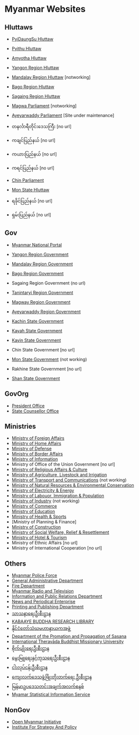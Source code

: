# Myanmar Websites

## Hluttaws

- [PyiDaungSu Hluttaw](https://pyidaungsu.hluttaw.mm)
- [Pyithu Hluttaw](https://www.pyithu.hluttaw.mm)
- [Amyotha Hluttaw](http://www.amyotha.hluttaw.mm)
- [Yangon Region Hluttaw](http://yangon.hluttaw.mm)
- [Mandalay Region Hluttaw](http://www.mdyregionhluttaw.gov.mm) [notworking]
- [Bago Region Hluttaw](http://bagoregionhluttaw.gov.mm)
- [Sagaing Region Hluttaw](http://www.sagaingregionhluttaw.gov.mm)
- [Magwa Parliament](http://www.magwaparliament.gov.mm) [notworking]
- [Ayeyarwaddy Parliament](http://www.ayeyarwaddyparliament.gov.mm) [Site under maintenance]
- တနင်္လာရီတိုင်းဒေသကြီး [no url]

- ကချင်ပြည်နယ် [no url]
- ကယားပြည်နယ် [no url]
- ကရင်ပြည်နယ် [no url]
- [Chin Parliament](http://www.chinparliament.gov.mm)
- [Mon State Hluttaw](http://www.monhluttaw.com)
- ရခိုင်ပြည်နယ် [no url]
- ရှမ်းပြည်နယ် [no url]


## Gov

- [Myanmar National Portal](https://myanmar.gov.mm)

- [Yangon Region Government](http://www.yangon.gov.mm)
- [Mandalay Region Government](http://www.mdyregion.gov.mm)
- [Bago Region Government](http://bagoregion.gov.mm)
- Sagaing Region Government (no url)
- [Tanintaryi Region Government](http://www.tniregion.gov.mm/division-gov)
- [Magway Region Government](http://www.magwaygov.org)
- [Ayeyarwaddy Region Government](http://www.ayeyarwadyregion.gov.mm)

- [Kachin State Government](http://www.kachinstate.gov.mm)
- [Kayah State Government](http://www.kayahstate.gov.mm)
- [Kayin State Government](http://www.kayinstate.gov.mm)
- Chin State Government [no url]
- [Mon State Government](http://www.monstate.gov.mm) (not working)
- Rakhine State Government [no url]
- [Shan State Government](http://www.shanstate.gov.mm)

## GovOrg
- [President Office](http://www.president-office.gov.mm)
- [State Counsellor Office](http://www.statecounsellor.gov.mm)

## Ministries
- [Ministry of Foreign Affairs](http://www.mofa.gov.mm)
- [Ministry of Home Affairs](http://www.myanmarmoha.org)
- [Ministry of Defense](http://www.mod.gov.mm)
- [Ministry of Border Affairs](http://www.mba.gov.mm)
- [Ministry of Information](http://www.moi.gov.mm)
- Ministry of Office of the Union Government [no url]
- [Ministry of Religious Affairs & Culture](http://www.mora.gov.mm)
- [Ministry of Agriculture, Livestock and Irrigation](https://www.moali.gov.mm)
- [Ministry of Transport and Communications](http://www.mcit.gov.mm) (not working)
- [Ministry of Natural Resources & Environmental Conservation](http://www.monrec.gov.mm)
- [Ministry of Electricity & Energy](http://www.moee.gov.mm)
- [Ministry of Labouor, Immigration & Population](https://www.mol.gov.mm/mm/)
- [Ministry of Industry](http://www.industry.gov.mm) (not working)
- [Ministry of Commerce](https://www.commerce.gov.mm)
- [Ministry of Education](http://www.moe.gov.mm)
- [Ministry of Health & Sports](http://www.mohs.gov.mm)
- [Ministry of Planning & Finance]
- [Ministry of Construction](http://www.construction.gov.mm)
- [Ministry of Social Welfare, Relief & Resettlement](http://www.mswrr.gov.mm)
- [Ministry of Hotel & Tourism](https://tourism.gov.mm/my_MM/)
- Ministry of Ethnic Affairs [no url]
- Ministry of International Cooperation [no url]




## Others
- [Myanmar Police Force](http://www.myanmarpoliceforce.org/mm/)
- [General Administrative Department](http://www.gad.gov.mm)
- [Fire Department](http://www.fsd.gov.mm)
- [Myanmar Radio and Television](https://www.mrtvmyanmar.com/mm)
- [Information and Public Relations Department](http://www.moi.gov.mm/iprd:zg/)
- [News and Periodical Enterprise](http://www.moi.gov.mm/npe:zg/)
- [Printing and Publishing Department](http://www.moi.gov.mm/ppd:zg/)
- [သာသနာရေးဦးစီးဌာန](http://www.dra.gov.mm)
- [KABAAYE BUDDHA RESEARCH LIBRARY](http://www.kbrl.gov.mm/Catalog/Featured)
- [နိုင်ငံတော်သံဃမဟာနာယကအဖွဲ့](http://www.mahana.org.mm)
- [Department of the Promation and Propagation of Sasana](http://www.dpps.gov.mm)
- [International Theravāda Buddhist Missionary University](http://www.itbmu.org.mm)
- [စိုက်ပျိုးရေးဦးစီးဌာန](http://www.doa.gov.mm/doa/)
- [မွေးမြူရေးနှင့်ကုသရေးဦးစီးဌာန](http://www.lbvd.gov.mm)
- [ငါးလုပ်ငန်းဦးစီးဌာန](http://www.dof.gov.mm)
- [ကျေးလက်ဒေသဖွံ့ဖြိုးတိုးတက်ရေး ဦးစီးဌာန](http://www.drdmyanmar.org)
- [မြန်မာဥပဒေသတင်းအချက်အလက်စနစ်](https://www.mlis.gov.mm)
- [Myamar Statistical Information Service](http://www.mmsis.gov.mm)

## NonGov

- [Open Myanmar Initiative](http://omimyanmar.org)
- [Institute For Strategy And Policy](http://www.ispmyanmar.com)
